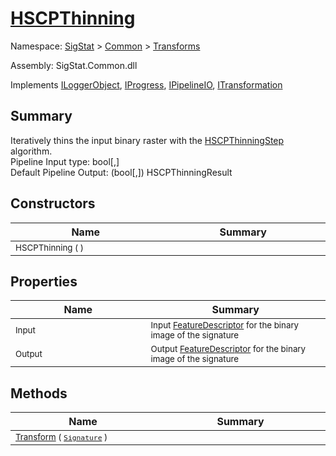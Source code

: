 # [HSCPThinning](./HSCPThinning.md)

Namespace: [SigStat]() > [Common](./../README.md) > [Transforms](./README.md)

Assembly: SigStat.Common.dll

Implements [ILoggerObject](./../ILoggerObject.md), [IProgress](./../Helpers/IProgress.md), [IPipelineIO](./../Pipeline/IPipelineIO.md), [ITransformation](./../ITransformation.md)

## Summary
Iteratively thins the input binary raster with the [HSCPThinningStep](../../../../../SigStat/Common/Algorithms/HSCPThinningStep.md) algorithm.  <br>Pipeline Input type: bool[,] <br>Default Pipeline Output: (bool[,]) HSCPThinningResult

## Constructors

| Name<div><a href="#"><img width=400></a></div> | Summary<div><a href="#"><img width=475></a></div> | 
| --- | --- | 
| <sub>HSCPThinning (  )</sub> | <sub></sub> | 


## Properties

| Name<div><a href="#"><img width=400></a></div> | Summary<div><a href="#"><img width=475></a></div> | 
| --- | --- | 
| <sub>Input</sub> | <sub>Input [FeatureDescriptor](../../../../../SigStat/Common/FeatureDescriptor.md) for the binary image of the signature</sub> | 
| <sub>Output</sub> | <sub>Output [FeatureDescriptor](../../../../../SigStat/Common/FeatureDescriptor.md) for the binary image of the signature</sub> | 


## Methods

| Name<div><a href="#"><img width=400></a></div> | Summary<div><a href="#"><img width=475></a></div> | 
| --- | --- | 
| <sub>[Transform](./Methods/HSCPThinning--Transform.md) ( [`Signature`](./../Signature.md) )</sub> | <sub></sub> | 


